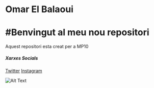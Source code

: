 # Omar El Balaoui
# #Benvingut al meu nou repositori
Aquest repositori esta creat per a MP10

##### Xarxes Socials
[Twitter](https://twitter.com/Alpha28x)
[Instagram](https://www.instagram.com/omar.eb28/)


 ![Alt Text](https://images.unsplash.com/photo-1488590528505-98d2b5aba04b?ixlib=rb-1.2.1&ixid=MnwxMjA3fDB8MHxwaG90by1wYWdlfHx8fGVufDB8fHx8&auto=format&fit=crop&w=1170&q=80)
